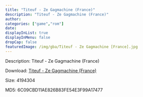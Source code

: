 ```yaml
---
title: "Titeuf - Ze Gagmachine (France)"
description: "Titeuf - Ze Gagmachine (France)"
author: 
categories: ["game","rom"]
date: 
displayInList: true
displayInMenu: false
dropCap: false
featuredImage: /img/gba/Titeuf - Ze Gagmachine [France].jpg
---
```


Description: Titeuf - Ze Gagmachine (France)

Download: <a style="text-decoration:underline;" href="https://mega.nz/#!mHwWEYQL!eow4fT-UStIH3BEVlfZm5ZrbdghAAtpFOCmKUDXNCng" target = "_blank" rel = "nofollow" > Titeuf - Ze Gagmachine (France)</a>

Size: 4194304

MD5: 6C09CBD11AE826B83FE54E3F99A17477

